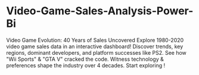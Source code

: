 # Video-Game-Sales-Analysis-Power-Bi
Video Game Evolution: 40 Years of Sales Uncovered Explore 1980-2020 video game sales data in an interactive dashboard! Discover trends, key regions, dominant developers, and platform successes like PS2. See how "Wii Sports" &amp; "GTA V" cracked the code. Witness technology &amp; preferences shape the industry over 4 decades. Start exploring !
